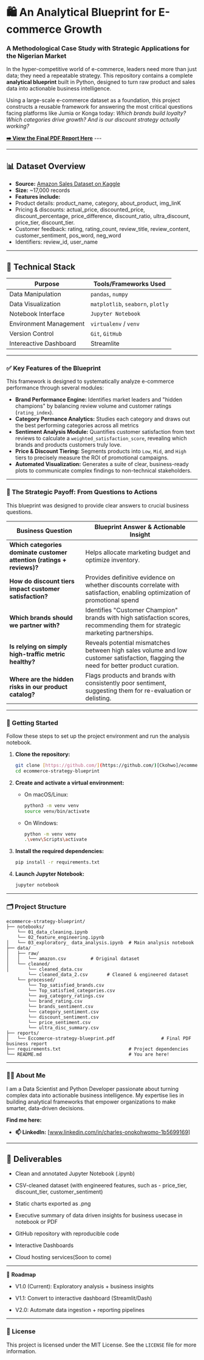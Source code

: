 # 🛍️ An Analytical Blueprint for E-commerce Growth

### A Methodological Case Study with Strategic Applications for the Nigerian Market

In the hyper-competitive world of e-commerce, leaders need more than just data; they need a repeatable strategy. This repository contains a complete **analytical blueprint** built in Python, designed to turn raw product and sales data into actionable business intelligence.

Using a large-scale e-commerce dataset as a foundation, this project constructs a reusable framework for answering the most critical questions facing platforms like Jumia or Konga today: *Which brands build loyalty? Which categories drive growth? And is our discount strategy actually working?*

**[➡️ View the Final PDF Report Here](reports/Ecommerce-Strategy-Blueprint.pdf)** ---

---
 
## 📊 Dataset Overview

- **Source:** [Amazon Sales Dataset on Kaggle](https://www.kaggle.com/datasets/karkavelrajaj/amazon-sales-dataset)
- **Size:** ~17,000 records
- **Features include:** 
- Product details: product_name, category, about_product, img_linK
- Pricing & discounts: actual_price, discounted_price, discount_percentage, price_difference, discount_ratio, ultra_discount, price_tier, discount_tier.
- Customer feedback: rating, rating_count, review_title, review_content, customer_sentiment, pos_word, neg_word
- Identifiers: review_id, user_name
---

## 🧰 Technical Stack

| Purpose              | Tools/Frameworks Used             |
|----------------------|-----------------------------------|
| Data Manipulation    | `pandas`, `numpy`                 |
| Data Visualization   | `matplotlib`, `seaborn`, `plotly`|
| Notebook Interface   | `Jupyter Notebook`                |
| Environment Management | `virtualenv` / `venv`             |
| Version Control      | `Git`, `GitHub`                   |
| Intereactive Dashboard |  Streamlite                     |
---

### ✅ Key Features of the Blueprint

This framework is designed to systematically analyze e-commerce performance through several modules:

* **Brand Performance Engine:** Identifies market leaders and "hidden champions" by balancing review volume and customer ratings (`rating_index`).
* **Category Permance Analytics:** Studies each category and draws out the best performing categories across all metrics 
* **Sentiment Analysis Module:** Quantifies customer satisfaction from text reviews to calculate a `weighted_satisfaction_score`, revealing which brands and products customers truly love.
* **Price & Discount Tiering:** Segments products into `Low`, `Mid`, and `High` tiers to precisely measure the ROI of promotional campaigns.
* **Automated Visualization:** Generates a suite of clear, business-ready plots to communicate complex findings to non-technical stakeholders.

---
 
### 🧠 The Strategic Payoff: From Questions to Actions

This blueprint was designed to provide clear answers to crucial business questions.

| Business Question                        |           Blueprint Answer & Actionable Insight     |
|------------------------------------------|-----------------------------------------------------|
| **Which categories dominate customer attention (ratings + reviews)?**     | Helps allocate marketing budget and optimize inventory.   |
| **How do discount tiers impact customer satisfaction?** | Provides definitive evidence on whether discounts correlate with satisfaction, enabling optimization of promotional spend |  
| **Which brands should we partner with?** | Identifies "Customer Champion" brands with high satisfaction scores, recommending them for strategic marketing partnerships.         |
| **Is relying on simply high-traffic metric healthy?** | Reveals potential mismatches between high sales volume and low customer satisfaction, flagging the need for better product curation. | 
| **Where are the hidden risks in our product catalog?** | Flags products and brands with consistently poor sentiment, suggesting them for re-evaluation or delisting.|
 
---  
 
### 🚀 Getting Started

Follow these steps to set up the project environment and run the analysis notebook.

1.  **Clone the repository:**
    ```sh
    git clone [https://github.com/](https://github.com/)[Ckohwo]/ecommerce-strategy-blueprint.git
    cd ecommerce-strategy-blueprint
    ```

2.  **Create and activate a virtual environment:**
    * On macOS/Linux:
        ```sh
        python3 -m venv venv
        source venv/bin/activate
        ```
    * On Windows:
        ```sh
        python -m venv venv
        .\venv\Scripts\activate
        ```

3.  **Install the required dependencies:**
    ```sh
    pip install -r requirements.txt
    ```

4.  **Launch Jupyter Notebook:**
    ```sh
    jupyter notebook
    ```

---

### 🗂️ Project Structure
    ecommerce-strategy-blueprint/
    ├── notebooks/
        └── 01_data_cleaning.ipynb
        └── 02_feature_engineering.ipynb
    │   └── 03_exploratory_ data_analysis.ipynb  # Main analysis notebook
    ├── data/
    │   ├── raw/
    │   │   └── amazon.csv         # Original dataset
    │   └── cleaned/
    │       └── cleaned_data.csv
            └── cleaned_data_2.csv       # Cleaned & engineered dataset
        └── processed/
            └── Top_satisfied_brands.csv
            └── Top_satisfied_categories.csv
            └── avg_category_ratings.csv
            └── brand_rating.csv
            └── brands_sentiment.csv
            └── category_sentiment.csv
            └── discount_sentiment.csv
            └── price_sentiment.csv
            └── ultra_disc_summary.csv
    ├── reports/
    │   └── Eccomerce-strategy-blueprint.pdf                 # Final PDF business report
    ├── requirements.txt                         # Project dependencies
    └── README.md                                # You are here!

---

### 🧑‍💼 About Me

I am a Data Scientist and Python Developer passionate about turning complex data into actionable business intelligence. My expertise lies in building analytical frameworks that empower organizations to make smarter, data-driven decisions.


**Find me here:**
* **📫 LinkedIn:** [www.linkedin.com/in/charles-onokohwomo-1b5699169]

---
## 🧾 Deliverables
- Clean and annotated Jupyter Notebook (.ipynb)

- CSV-cleaned dataset (with engineered features, such as - price_tier, discount_tier, customer_sentiment)

- Static charts exported as .png
 
- Executive summary of data driven insights for business usecase in notebook or PDF

- GitHub repository with reproducible code

- Interactive Dashboards

- Cloud hosting services(Soon to come) 

  
---

 
🚀 **Roadmap**

- V1.0 (Current): Exploratory analysis + business insights

- V1.1: Convert to interactive dashboard (Streamlit/Dash)

- V2.0: Automate data ingestion + reporting pipelines

---

### 📜 License

This project is licensed under the MIT License. See the `LICENSE` file for more information.
